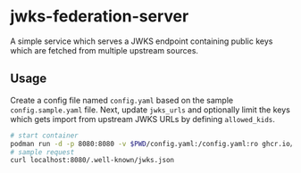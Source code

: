 # jwks-federation-server

A simple service which serves a JWKS endpoint containing public keys which are fetched from multiple upstream sources.

## Usage

Create a config file named `config.yaml` based on the sample `config.sample.yaml` file. Next, update `jwks_urls` and optionally limit the keys which gets import from upstream JWKS URLs by defining `allowed_kids`. 

```sh
# start container
podman run -d -p 8080:8080 -v $PWD/config.yaml:/config.yaml:ro ghcr.io/nimbolus/jwks-federation-server
# sample request
curl localhost:8080/.well-known/jwks.json
```
